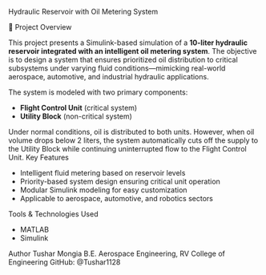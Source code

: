 Hydraulic Reservoir with Oil Metering System

🚀 Project Overview

This project presents a Simulink-based simulation of a **10-liter hydraulic reservoir integrated with an intelligent oil metering system**. The objective is to design a system that ensures prioritized oil distribution to critical subsystems under varying fluid conditions—mimicking real-world aerospace, automotive, and industrial hydraulic applications.

The system is modeled with two primary components:
- **Flight Control Unit** (critical system)
- **Utility Block** (non-critical system)

Under normal conditions, oil is distributed to both units. However, when oil volume drops below 2 liters, the system automatically cuts off the supply to the Utility Block while continuing uninterrupted flow to the Flight Control Unit.
Key Features

- Intelligent fluid metering based on reservoir levels  
- Priority-based system design ensuring critical unit operation  
- Modular Simulink modeling for easy customization  
- Applicable to aerospace, automotive, and robotics sectors

Tools & Technologies Used

- MATLAB  
- Simulink  


Author
Tushar Mongia
B.E. Aerospace Engineering, RV College of Engineering
GitHub: @Tushar1128

